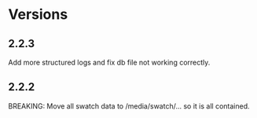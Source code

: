 # Versions

## 2.2.3

Add more structured logs and fix db file not working correctly.

## 2.2.2

BREAKING: Move all swatch data to /media/swatch/... so it is all contained. 

